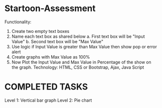 # Startoon-Assessment
Functionality: 
1. Create two empty text boxes
2. Name each text box as shared below
a. First text box will be "Input Value" 
b. Second text box will be "Max Value"
3. Use logic if Input Value is greater than Max Value then show pop or error alert
4. Create graphs with Max Value as 100%
5. Now Plot the Input Value and Max Value in Percentage of the show on the graph.
Technology: HTML, CSS or Bootstrap, Ajax, Java Script
# COMPLETED TASKS
Level 1: Vertical bar graph
Level 2: Pie chart
